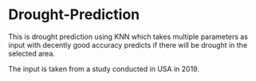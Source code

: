 # Drought-Prediction
This is drought prediction using KNN which takes multiple parameters as input with decently good accuracy predicts if there will be drought in the selected area.

The input is taken from a study conducted in USA in 2019.

